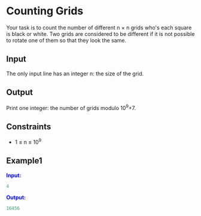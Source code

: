 # Counting Grids

Your task is to count the number of different n &times; n grids who's each square is black or white.
Two grids are considered to be different if it is not possible to rotate one of them so that they look the same.

## Input

The only input line has an integer n: the size of the grid.

## Output

Print one integer: the number of grids modulo 10<sup>9</sup>+7.


## Constraints

- 1 &le; n &le; 10<sup>9</sup>

## Example1
<font color="blue">**Input:**</font>
```c++
4
```
<font color="blue">**Output:**</font>
```c++
16456
``` 
